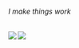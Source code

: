 ###### I make things work

<a href="https://github.com/anuraghazra/convoychat">
	<img align="left" src="https://github-readme-stats.vercel.app/api/top-langs/?username=bklol&hide_title=true" />
</a>
<a href="https://github.com/anuraghazra/github-readme-stats">
	<img align="left" src="https://github-readme-stats.vercel.app/api?username=bklol&hide_title=true&hide_rank=true&show_icons=true&include_all_commits=true&count_private=true&hide=contribs" />
</a>
